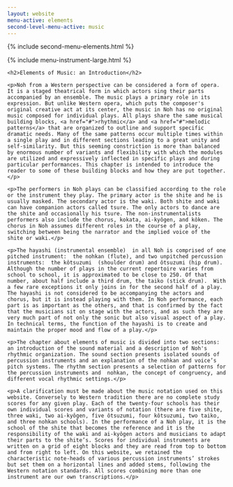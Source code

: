 ```yaml
---
layout: website
menu-active: elements
second-level-menu-active: music
---
```


{% include second-menu-elements.html %}

<main class="page-content">
  <div class="wrapper">
    {% include menu-instrument-large.html %}

    <h2>Elements of Music: an Introduction</h2>

    <p>Noh from a Western perspective can be considered a form of opera. It is a staged theatrical form in which actors sing their parts accompanied by an ensemble. The music plays a primary role in its expression. But unlike Western opera, which puts the composer's original creative act at its center, the music in Noh has no original music composed for individual plays. All plays share the same musical building blocks, <a href="#">rhythmic</a> and <a href="#">melodic patterns</a> that are organized to outline and support specific dramatic needs. Many of the same patterns occur multiple times within a single play and in different sections leading to a great unity and self-similarity. But this seeming constriction is more than balanced by enormous number of variants and flexibility with which the modules are utilized and expressively inflected in specific plays and during particular performances. This chapter is intended to introduce the reader to some of these building blocks and how they are put together.</p>

    <p>The performers in Noh plays can be classified according to the role or the instrument they play. The primary actor is the shite and he is usually masked. The secondary actor is the waki. Both shite and waki can have companion actors called tsure. The only actors to dance are the shite and occasionally his tsure. The non-instrumentalists performers also include the chorus, kokata, ai-kyôgen, and kôken. The chorus in Noh assumes different roles in the course of a play, switching between being the narrator and the implied voice of the shite or waki.</p>

    <p>The hayashi (instrumental ensemble)  in all Noh is comprised of one pitched instrument:  the nohkan (flute), and two unpitched percussion instruments:  the kôtsuzumi  (shoulder drum) and ôtsuzumi (hip drum).  Although the number of plays in the current repertoire varies from school to school, it is approximated to be close to 250. Of that number, about half include a third drum, the taiko (stick drum).  With a few rare exceptions it only joins in for the second half of a play.  The hayashi is not considered to be accompanying the actors and chorus, but it is instead playing with them. In Noh performance, each part is as important as the others, and that is confirmed by the fact that the musicians sit on stage with the actors, and as such they are very much part of not only the sonic but also visual aspect of a play. In technical terms, the function of the hayashi is to create and maintain the proper mood and flow of a play.</p>

    <p>The chapter about elements of music is divided into two sections: an introduction of the sound material and a description of Noh's rhythmic organization. The sound section presents isolated sounds of percussion instruments and an explanation of the nohkan and voice’s pitch systems. The rhythm section presents a selection of patterns for the percussion instruments and  nohkan, the concept of congruency, and different vocal rhythmic settings.</p>

    <p>A clarification must be made about the music notation used on this website. Conversely to Western tradition there are no complete study scores for any given play. Each of the twenty-four schools has their own individual scores and variants of notation (there are five shite, three waki, two ai-kyôgen, five ôtsuzumi, four kôtsuzumi, two taiko, and three nohkan schools). In the performance of a Noh play, it is the school of the shite that becomes the reference and it is the responsibility of the waki and ai-kyôgen actors and musicians to adapt their parts to the shite’s. Scores for individual instruments are written on a grid of eight blocks and they are read from top to bottom and from right to left. On this website, we retained the characteristic note-heads of various percussion instruments’ strokes but set them on a horizontal lines and added stems, following the Western notation standards. All scores combining more than one instrument are our own transcriptions.</p>
  </div>
</main>
